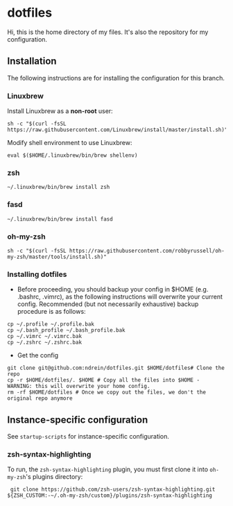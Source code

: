 # dotfiles

Hi, this is the home directory of my files.  It's also the repository for my configuration.


## Installation

The following instructions are for installing the configuration for this branch.


### Linuxbrew

Install Linuxbrew as a **non-root** user:
```
sh -c "$(curl -fsSL https://raw.githubusercontent.com/Linuxbrew/install/master/install.sh)"
```

Modify shell environment to use Linuxbrew:
```
eval $($HOME/.linuxbrew/bin/brew shellenv)
```


### zsh

```
~/.linuxbrew/bin/brew install zsh
```


### fasd

```
~/.linuxbrew/bin/brew install fasd
```


### oh-my-zsh

```
sh -c "$(curl -fsSL https://raw.githubusercontent.com/robbyrussell/oh-my-zsh/master/tools/install.sh)"
```




### Installing dotfiles

* Before proceeding, you should backup your config in $HOME (e.g. .bashrc, .vimrc), as the following instructions will overwrite your current config.  Recommended (but not necessarily exhaustive) backup procedure is as follows:
```shell
cp ~/.profile ~/.profile.bak
cp ~/.bash_profile ~/.bash_profile.bak
cp ~/.vimrc ~/.vimrc.bak
cp ~/.zshrc ~/.zshrc.bak
```
*  Get the config
```shell
git clone git@github.com:ndrein/dotfiles.git $HOME/dotfiles# Clone the repo
cp -r $HOME/dotfiles/. $HOME # Copy all the files into $HOME - WARNING: this will overwrite your home config.
rm -rf $HOME/dotfiles # Once we copy out the files, we don't the original repo anymore
```


## Instance-specific configuration

See `startup-scripts` for instance-specific configuration.


### zsh-syntax-highlighting

To run, the `zsh-syntax-highlighting` plugin, you must first clone it into `oh-my-zsh`'s plugins directory:
```
 git clone https://github.com/zsh-users/zsh-syntax-highlighting.git ${ZSH_CUSTOM:-~/.oh-my-zsh/custom}/plugins/zsh-syntax-highlighting
```
